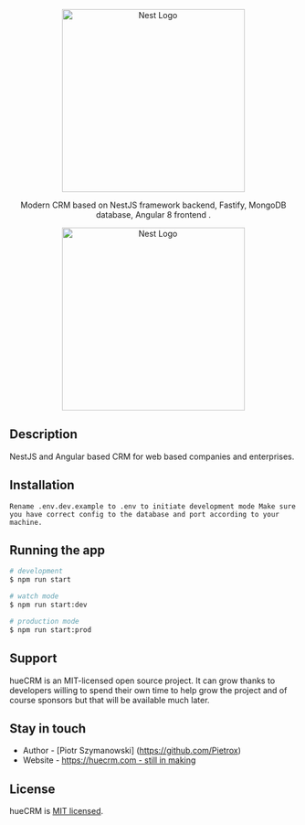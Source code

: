 <p align="center">
  <a href="http://huecrm.com/" target="blank"><img src="https://i.postimg.cc/nVdnWHrT/hueCRM.png" width="320" alt="Nest Logo" /></a>
</p>
  <p align="center">Modern CRM based on NestJS framework backend, Fastify, MongoDB database, Angular 8 frontend </a>.</p>
    <p align="center">
<p align="center">
  <a href="http://huecrm.com/" target="blank"><img src="https://i.postimg.cc/PxY2wfcH/article-120719212504-2.png" width="320" alt="Nest Logo" /></a>
</p>

## Description

NestJS and Angular based CRM for web based companies and enterprises.

## Installation
``
Rename .env.dev.example to .env to initiate development mode
Make sure you have correct config to the database and port according to your machine.
``
## Running the app

```bash
# development
$ npm run start

# watch mode
$ npm run start:dev

# production mode
$ npm run start:prod
```


## Support

hueCRM is an MIT-licensed open source project. It can grow thanks to developers willing to spend their own time to help grow the project and of course sponsors but that will be available much later.

## Stay in touch

- Author - [Piotr Szymanowski] (https://github.com/Pietrox)
- Website - [https://huecrm.com - still in making](https://huecrm.com/)

## License

  hueCRM is [MIT licensed](LICENSE).
